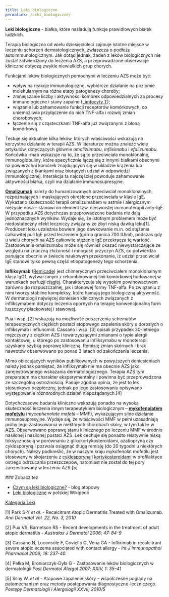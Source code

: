 ```yaml
---
title: Leki biologiczne
permalink: /Leki_biologiczne/
---
```


**Leki biologiczne** - białka, które naśladują funkcje prawidłowych białek ludzkich.

Terapia biologiczna od wielu dziesięcioleci zajmuje istotne miejsce w leczeniu schorzeń dermatologicznych, zwłaszcza o podłożu autoimmunologicznym. Jak dotąd jednak, żaden z leków biologicznych nie został zatwierdzony do leczenia AZS, a przeprowadzone obserwacje kliniczne dotyczą zwykle niewielkich grup chorych.

Funkcjami leków biologicznych pomocnymi w leczeniu AZS może być:

-   wpływ na reakcje immunologiczne, wybiórcze działanie na poziomie molekularnym na różne etapy patogenezy choroby;
-   zmniejszanie liczby i aktywności komórek odpowiedzialnych za procesy immunologiczne i stany zapalne ([Limfocyty T](/atopedia/Limfocyty_T "wikilink"));
-   wiązanie lub zahamowanie funkcji receptorów komórkowych, co uniemożliwia przyłączenie do nich TNF-alfa i rozwój zmian chorobowych;
-   łączenie się z cząsteczkami TNF-alfa już związanymi z błoną komórkową.

Testuje się aktualnie kilka leków, których właściwości wskazują na korzystne działanie w terapii AZS. W literaturze można znaleźć wiele artykułów, dotyczących głównie *omalizumabu*, *infliximabu* i *efalizumabu*. Końcówka -mab wskazuje na to, że są to przeciwciała monoklonalne, immunoglobuliny, które specyficznie łączą się z innymi białkami obecnymi na powierzchni komórek znajdujących się w układzie krążenia lub związanych z tkankami oraz biorących udział w odpowiedzi immunologicznej. Interakcja ta najczęściej powoduje zahamowanie aktywności białka, czyli ma działanie immunosupresyjne.

**[Omalizumab](/atopedia/Omalizumab "wikilink")** należy do humanizowanych przeciwciał monoklonalnych, rozpoznających i maskujących określone przeciwciała w klasie [IgE](/atopedia/IgE "wikilink"). Wykazano skuteczność terapii omalizumabem w astmie i alergicznym nieżycie nosa – stanowi on element tzw. nieswoistej immunoterapii anty-IgE. W przypadku AZS dotychczas przeprowadzone badania nie dają jednoznacznych wyników. Wydaje się, że istotnym problemem może być niedostateczny efekt leczniczy związany ze zbyt niską dawką leku[1]. Producent leku uzależnia bowiem jego dawkowanie m.in. od stężenia całkowitej puli IgE przed leczeniem (górna granica 700 IU/ml), podczas gdy u wielu chorych na AZS całkowite stężenie IgE przekracza tę wartość. Zastosowanie omalizumabu może się również okazać niewystarczające ze względu na znaczną złożoność i mnogość przyczyn AZS, co potwierdza panujące obecnie w świecie naukowym przekonanie, iż udział przeciwciał IgE stanowi tylko pewną część etiopatogenezy tego schorzenia.

**Infliksymab** ([Remicade](/atopedia/Remicade "wikilink")) jest chimerycznym przeciwciałem monoklonalnym klasy IgG1, wytwarzanym z rekombinowanej linii komórkowej hodowanej w warunkach perfuzji ciągłej. Charakteryzuje się wysokim powinowactwem zarówno do rozpuszczalnej, jak i błonowej formy TNF-alfa. Po związaniu z nimi tworzy stabilne kompleksy, które hamują jego biologiczną aktywność. W dermatologii najwięcej doniesień klinicznych związanych z infliksymabem dotyczy leczenia opornych na terapię konwencjonalną form łuszczycy plackowatej i stawowej.

Pua i wsp. [2] wskazują na możliwość poszerzenia schematów terapeutycznych ciężkich postaci atopowego zapalenia skóry u dorosłych o infliksymab i leflunomid. Cassano i wsp. [3] opisali przypadek 30-letniego mężczyzny z ciężkim AZS i towarzyszącymi zmianami o typie alergii kontaktowej, u którego po zastosowaniu infliksymabu w monoterapii uzyskano szybką poprawę kliniczną. Remisję zmian skórnych i brak nawrotów obserwowano po ponad 3 latach od zakończenia leczenia.

Mimo obiecujących wyników publikowanych w powyższych doniesieniach należy jednak pamiętać, że infliksymab nie ma obecnie AZS jako zarejestrowanego wskazania dermatologicznego. Terapia AZS tym preparatem ma charakter eksperymentalny i powinna być przeprowadzona ze szczególną ostrożnością. Panuje zgodna opinia, że jest to lek stosunkowo bezpieczny, jednak po jego zastosowaniu opisywano występowanie różnorodnych działań niepożądanych.[4]

Dotychczasowe badania kliniczne wskazują ponadto na wysoką skuteczność leczenia innym terapeutykiem biologicznym – **[mykofenolatem mofetylu](/atopedia/mykofenolat_mofetylu "wikilink")** (*mycophenolate mofetil* – MMF), wykazującym silne działanie immunosupresyjne. Wydaje się, że właściwości MMF w pełni uzasadniają próby jego zastosowania w niektórych chorobach skóry, w tym także w AZS. Obserwowano poprawę stanu klinicznego po leczeniu MMF w średnio nasilonej i nasilonej postaci AZS. Lek cechuje się ponadto relatywnie niską toksycznością w porównaniu z glikokortykosteroidami, azatiopryną czy cyklosporyną i pozwala osiągnąć długą remisję (do 20 tygodni u niektórych chorych). Należy podkreślić, że w naszym kraju mykofenolat mofetilu jest stosowany w skojarzeniu z [cyklosporyną](/atopedia/Cyklosporyna "wikilink") i [kortykosteroidami](/atopedia/Sterydy "wikilink") w profilaktyce ostrego odrzucania przeszczepów, natomiast nie został do tej pory zarejestrowany w leczeniu AZS.[5]

<references />
### Zobacz też

-   [Czym są leki biologiczne?](http://blog.atopowe.pl/2008/07/30/czym-sa-leki-biologiczne/) - blog atopowy
-   [Leki biologiczne](/atopedia/wikipedia:Leki_biologiczne "wikilink") w polskiej Wikipedii

[Kategoria:Leki](/atopedia/Kategoria:Leki "wikilink")

[1] Park S-Y *et al.* - Recalcitrant Atopic Dermatitis Treated with Omalizumab. *Ann Dermatol Vol. 22, No. 3, 2010*

[2] Pua VS, Barnetson RS - Recent developments in the treatment of adult atopic dermatitis - *Australas J Dermatol 2006; 47: 84-9*

[3] Cassano N, Loconsole F, Coviello C, Vena GA - Infliximab in recalcitrant severe atopic eczema associated with contact allergy - *Int J Immunopathol Pharmacol 2006; 19: 237-40.*

[4] Pełka M, Broniarczyk-Dyła G - Zastosowanie leków biologicznych w dermatologii *Post Dermatol Alergol 2007; XXIV, 1: 35–41*

[5] Silny W. *et al* - Atopowe zapalenie skóry – współczesne poglądy na patomechanizm oraz metody postępowania diagnostyczno-leczniczego. *Postępy Dermatologii i Alergologii XXVII; 2010/5*
